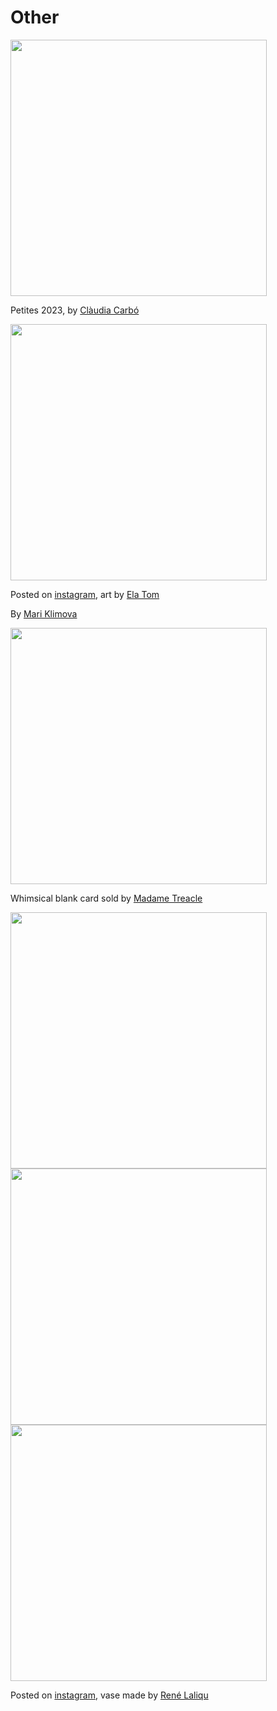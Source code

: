 # Other

<img src=".pix/petites.jpeg" style="width:410px; height: auto;">

Petites 2023, by [Clàudia Carbó](https://claudiacarboduran.com/)

<img src=".pix/ela_tom.avif" style="width:410px; height: auto;">

Posted on [instagram](https://www.instagram.com/p/Cuyj-eZoxU-/?utm_source=ig_web_button_share_sheet&igsh=MzRlODBiNWFlZA==), art by [Ela Tom](https://elatom.wixsite.com/ela-tom#!Home/mainPage)


By [Mari Klimova](https://www.instagram.com/junemarysya/)


<img src=".pix/madame_treacle_RS152.gif" style="width:410px; height: auto;">

Whimsical blank card sold by [Madame Treacle](https://madametreacle.com/product/rs152/)

<img src="/pub/pix/rene-lalique-vase1.avif" style="width:410px; height: auto;">
<img src="/pub/pix/rene-lalique-vase2.avif" style="width:410px; height: auto;">
<img src="/pub/pix/rene-lalique-vase3.avif" style="width:410px; height: auto;">

Posted on [instagram](https://www.instagram.com/p/Ctrf2kwsp69/?utm_source=ig_web_copy_link&igsh=MzRlODBiNWFlZA==), vase made by [René Laliqu](https://en.wikipedia.org/wiki/Ren%C3%A9_Lalique)


